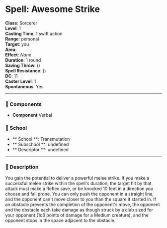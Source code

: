 
# Spell: Awesome Strike
**Class**: Sorcerer  
**Level**: 1  
**Casting Time**: 1 swift action  
**Range**: personal  
**Target**: you  
**Area**:   
**Effect**: _None_  
**Duration**: 1 round  
**Saving Throw**:  ()  
**Spell Resistance**:  ()  
**DC**: 11  
**Caster Level**: 1  
**Spontaneous**: Yes

---

### 🔮 Components
- **Component**:Verbal

### 🏫 School
- ** School **: Transmutation
- ** Subschool **: undefined
- ** Descriptor **: undefined
---

### 📜 Description
You gain the potential to deliver a powerful melee strike. If you make a successful melee strike within the spell's duration, the target hit by that attack must make a Reflex save, or be knocked 10 feet in a direction you choose and fall prone. You can only push the opponent in a straight line, and the opponent can't move closer to you than the square it started in. If an obstacle prevents the completion of the opponent's move, the opponent and the obstacle each take damage as though struck by a club sized for your opponent (1d6 points of damage for a Medium creature), and the opponent stops in the space adjacent to the obstacle.
